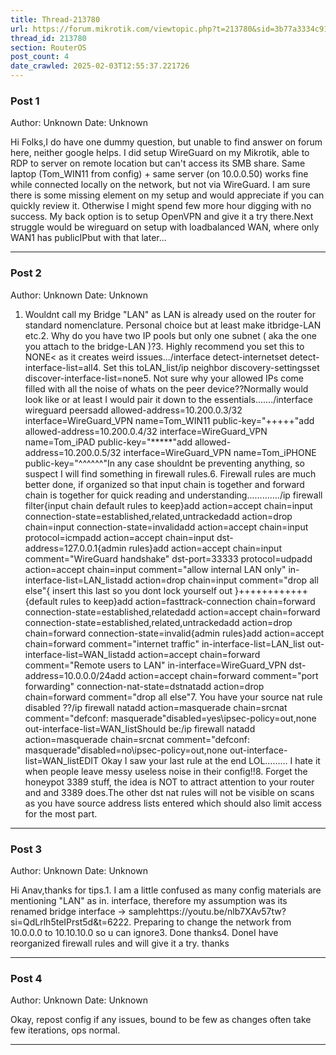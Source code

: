 ```yaml
---
title: Thread-213780
url: https://forum.mikrotik.com/viewtopic.php?t=213780&sid=3b77a3334c914448dbbc02bfdff4c3aa
thread_id: 213780
section: RouterOS
post_count: 4
date_crawled: 2025-02-03T12:55:37.221726
---
```


### Post 1
Author: Unknown
Date: Unknown

Hi Folks,I do have one dummy question, but unable to find answer on forum here, neither google helps. I did setup WireGuard on my Mikrotik, able to RDP to server on remote location but can't access its SMB share. Same laptop (Tom_WIN11 from config) + same server (on 10.0.0.50) works fine while connected locally on the network, but not via WireGuard. I am sure there is some missing element on my setup and would appreciate if you can quickly review it. Otherwise I might spend few more hour digging with no success. My back option is to setup OpenVPN and give it a try there.Next struggle would be wireguard on setup with loadbalanced WAN, where only WAN1 has publicIPbut with that later...

---
### Post 2
Author: Unknown
Date: Unknown

1.  Wouldnt call my Bridge  "LAN" as LAN is already used on the router for standard nomenclature.  Personal choice but at least make itbridge-LAN  etc.2.  Why do you have two IP pools but only one subnet ( aka the one you attach to the bridge-LAN )?3.  Highly recommend you set this to NONE< as it creates weird issues.../interface detect-internetset detect-interface-list=all4.  Set this toLAN_list/ip neighbor discovery-settingsset discover-interface-list=none5.    Not sure why your allowed IPs come filled with all the noise of whats on the peer device??Normally would look like or at least I would pair it down to the essentials......./interface wireguard peersadd allowed-address=10.200.0.3/32  interface=WireGuard_VPN name=Tom_WIN11 public-key="+++++"add allowed-address=10.200.0.4/32  interface=WireGuard_VPN name=Tom_iPAD public-key="*****"add allowed-address=10.200.0.5/32 interface=WireGuard_VPN name=Tom_iPHONE public-key="^^^^^^"In any case shouldnt be preventing anything, so suspect I will find something in firewall rules.6.  Firewall rules are much better done, if organized so that input chain is together and forward chain is together for quick reading and understanding............./ip firewall filter{input chain default rules to keep}add action=accept chain=input  connection-state=established,related,untrackedadd action=drop chain=input  connection-state=invalidadd action=accept chain=input  protocol=icmpadd action=accept chain=input  dst-address=127.0.0.1{admin rules}add action=accept chain=input comment="WireGuard handshake" dst-port=33333 protocol=udpadd action=accept chain=input comment="allow internal LAN only"  in-interface-list=LAN_listadd action=drop chain=input comment="drop all else"{ insert this last  so you dont lock yourself out }++++++++++++{default rules to keep}add action=fasttrack-connection chain=forward connection-state=established,relatedadd action=accept chain=forward  connection-state=established,related,untrackedadd action=drop chain=forward connection-state=invalid{admin rules}add action=accept chain=forward comment="internet traffic"  in-interface-list=LAN_list out-interface-list=WAN_listadd action=accept chain=forward comment="Remote users to LAN"  in-interface=WireGuard_VPN  dst-address=10.0.0.0/24add action=accept chain=forward comment="port forwarding"  connection-nat-state=dstnatadd action=drop chain=forward comment="drop all else"7. You have your source nat rule disabled ??/ip firewall natadd action=masquerade chain=srcnat comment="defconf: masquerade"disabled=yes\ipsec-policy=out,none out-interface-list=WAN_listShould be:/ip firewall natadd action=masquerade chain=srcnat comment="defconf: masquerade"disabled=no\ipsec-policy=out,none out-interface-list=WAN_listEDIT Okay I saw your last rule at the end LOL......... I hate it when people leave messy useless noise in their config!!8.   Forget the honeypot 3389 stuff, the idea is NOT to attract attention to your router and and 3389 does.The other dst nat rules will not be visible on scans as you have source address lists entered which should also limit access for the most part.

---
### Post 3
Author: Unknown
Date: Unknown

Hi Anav,thanks for tips.1. I am a little confused as many config materials are mentioning "LAN" as in. interface, therefore my assumption was its renamed bridge interface -> samplehttps://youtu.be/nlb7XAv57tw?si=QdLrlh5teIPrst5d&t=6222. Preparing to change the network from 10.0.0.0 to 10.10.10.0 so u can ignore3. Done thanks4. DoneI have reorganized firewall rules and will give it a try. thanks

---
### Post 4
Author: Unknown
Date: Unknown

Okay, repost config if any issues, bound to be few as changes often take few iterations, ops normal.

---
